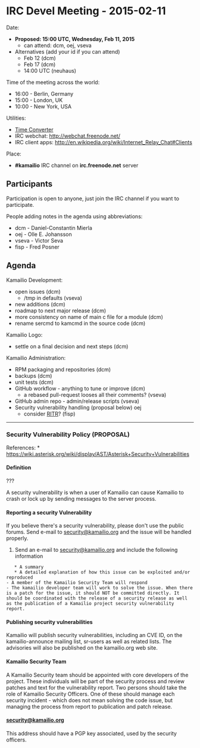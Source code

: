 # IRC Devel Meeting - 2015-02-11

Date:

- **Proposed: 15:00 UTC, Wednesday, Feb 11, 2015**
    - can attend: dcm, oej, vseva
- Alternatives (add your id if you can attend)
    - Feb 12 (dcm)
    - Feb 17 (dcm)
    - 14:00 UTC (neuhaus)

Time of the meeting across the world:

- 16:00 - Berlin, Germany
- 15:00 - London, UK
- 10:00 - New York, USA

Utilities:

- [Time
    Converter](http://www.timeanddate.com/worldclock/converter.html)
- IRC webchat: <http://webchat.freenode.net/>
- IRC client apps:
    <http://en.wikipedia.org/wiki/Internet_Relay_Chat#Clients>

Place:

- **#kamailio** IRC channel on **irc.freenode.net** server

## Participants

Participation is open to anyone, just join the IRC channel if you want
to participate.

People adding notes in the agenda using abbreviations:

- dcm - Daniel-Constantin Mierla
- oej - Olle E. Johansson
- vseva - Victor Seva
- fisp - Fred Posner

## Agenda

Kamailio Development:

- open issues (dcm)
    - /tmp in defaults (vseva)
- new additions (dcm)
- roadmap to next major release (dcm)
- more consistency on name of main c file for a module (dcm)
- rename sercmd to kamcmd in the source code (dcm)

Kamailio Logo:

- settle on a final decision and next steps (dcm)

Kamailio Administration:

- RPM packaging and repositories (dcm)
- backups (dcm)
- unit tests (dcm)
- GitHub workflow - anything to tune or improve (dcm)
    - a rebased pull-request looses all their comments? (vseva)
- GitHub admin repo - admin/release scripts (vseva)
- Security vulnerability handling (proposal below) oej
    - consider [RITR](https://www.bestpractical.com/rtir/)? (fisp)

------------------------------------------------------------------------

### Security Vulnerability Policy (PROPOSAL)

References: \*
<https://wiki.asterisk.org/wiki/display/AST/Asterisk+Security+Vulnerabilities>

#### Definition

???

A security vulnerability is when a user of Kamailio can cause Kamailio
to crash or lock up by sending messages to the server process.

#### Reporting a security Vulnerability

If you believe there's a security vulnerability, please don't use the
public forums. Send e-mail to security@kamailio.org and the issue will
be handled properly.

1. Send an e-mail to security@kamailio.org and include the following
    information

<!-- -->

       * A summary
       * A detailed explanation of how this issue can be exploited and/or reproduced
    - A member of the Kamailio Security Team will respond
    - The kamailio developer team will work to solve the issue. When there is a patch for the issue, it should NOT be committed directly. It should be coordinated with the release of a security release as well as the publication of a Kamailio project security vulnerability report.

#### Publishing security vulnerabilities

Kamailio will publish security vulnerabilities, including an CVE ID, on
the kamailio-announce mailing list, sr-users as well as related lists.
The advisories will also be published on the kamailio.org web site.

#### Kamailio Security Team

A Kamailio Security team should be appointed with core developers of the
project. These individuals will be part of the security process and
review patches and text for the vulnerability report. Two persons should
take the role of Kamailio Security Officers. One of these should manage
each security incident - which does not mean solving the code issue, but
managing the process from report to publication and patch release.

#### security@kamailio.org

This address should have a PGP key associated, used by the security
officers.
